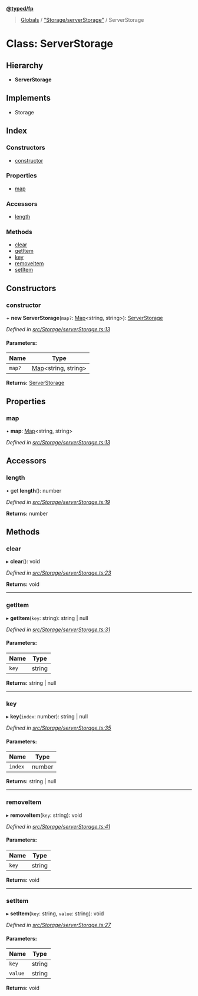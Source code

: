 **[@typed/fp](../README.md)**

> [Globals](../globals.md) / ["Storage/serverStorage"](../modules/_storage_serverstorage_.md) / ServerStorage

# Class: ServerStorage

## Hierarchy

* **ServerStorage**

## Implements

* Storage

## Index

### Constructors

* [constructor](_storage_serverstorage_.serverstorage.md#constructor)

### Properties

* [map](_storage_serverstorage_.serverstorage.md#map)

### Accessors

* [length](_storage_serverstorage_.serverstorage.md#length)

### Methods

* [clear](_storage_serverstorage_.serverstorage.md#clear)
* [getItem](_storage_serverstorage_.serverstorage.md#getitem)
* [key](_storage_serverstorage_.serverstorage.md#key)
* [removeItem](_storage_serverstorage_.serverstorage.md#removeitem)
* [setItem](_storage_serverstorage_.serverstorage.md#setitem)

## Constructors

### constructor

\+ **new ServerStorage**(`map?`: [Map](../enums/_logic_json_.tag.md#map)\<string, string>): [ServerStorage](_storage_serverstorage_.serverstorage.md)

*Defined in [src/Storage/serverStorage.ts:13](https://github.com/TylorS/typed-fp/blob/f27ba3e/src/Storage/serverStorage.ts#L13)*

#### Parameters:

Name | Type |
------ | ------ |
`map?` | [Map](../enums/_logic_json_.tag.md#map)\<string, string> |

**Returns:** [ServerStorage](_storage_serverstorage_.serverstorage.md)

## Properties

### map

•  **map**: [Map](../interfaces/_shared_core_model_sharedkeystore_.sharedkeystore.md#map)\<string, string>

*Defined in [src/Storage/serverStorage.ts:13](https://github.com/TylorS/typed-fp/blob/f27ba3e/src/Storage/serverStorage.ts#L13)*

## Accessors

### length

• get **length**(): number

*Defined in [src/Storage/serverStorage.ts:19](https://github.com/TylorS/typed-fp/blob/f27ba3e/src/Storage/serverStorage.ts#L19)*

**Returns:** number

## Methods

### clear

▸ **clear**(): void

*Defined in [src/Storage/serverStorage.ts:23](https://github.com/TylorS/typed-fp/blob/f27ba3e/src/Storage/serverStorage.ts#L23)*

**Returns:** void

___

### getItem

▸ **getItem**(`key`: string): string \| null

*Defined in [src/Storage/serverStorage.ts:31](https://github.com/TylorS/typed-fp/blob/f27ba3e/src/Storage/serverStorage.ts#L31)*

#### Parameters:

Name | Type |
------ | ------ |
`key` | string |

**Returns:** string \| null

___

### key

▸ **key**(`index`: number): string \| null

*Defined in [src/Storage/serverStorage.ts:35](https://github.com/TylorS/typed-fp/blob/f27ba3e/src/Storage/serverStorage.ts#L35)*

#### Parameters:

Name | Type |
------ | ------ |
`index` | number |

**Returns:** string \| null

___

### removeItem

▸ **removeItem**(`key`: string): void

*Defined in [src/Storage/serverStorage.ts:41](https://github.com/TylorS/typed-fp/blob/f27ba3e/src/Storage/serverStorage.ts#L41)*

#### Parameters:

Name | Type |
------ | ------ |
`key` | string |

**Returns:** void

___

### setItem

▸ **setItem**(`key`: string, `value`: string): void

*Defined in [src/Storage/serverStorage.ts:27](https://github.com/TylorS/typed-fp/blob/f27ba3e/src/Storage/serverStorage.ts#L27)*

#### Parameters:

Name | Type |
------ | ------ |
`key` | string |
`value` | string |

**Returns:** void
